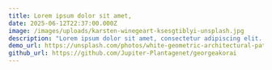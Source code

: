 ```yaml
---
title: Lorem ipsum dolor sit amet,
date: 2025-06-12T22:37:00.000Z
image: /images/uploads/karsten-winegeart-ksesgtiblyi-unsplash.jpg
description: "Lorem ipsum dolor sit amet, consectetur adipiscing elit. "
demo_url: https://unsplash.com/photos/white-geometric-architectural-pattern-fills-the-image-FXWj09I3a_Q
github_url: https://github.com/Jupiter-Plantagenet/georgeakorai
---
```

